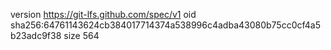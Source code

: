 version https://git-lfs.github.com/spec/v1
oid sha256:64761143624cb384017714374a538996c4adba43080b75cc0cf4a5b23adc9f38
size 564
